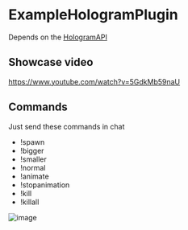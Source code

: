 # ExampleHologramPlugin
Depends on the [HologramAPI](https://github.com/MaximFiedler/HologramAPI)

## Showcase video
https://www.youtube.com/watch?v=5GdkMb59naU

## Commands
Just send these commands in chat
- !spawn
- !bigger
- !smaller
- !normal
- !animate
- !stopanimation
- !kill
- !killall

![image](https://github.com/MaximFiedler/ExampleHologramPlugin/assets/114857048/a7c8336c-4508-41a7-8036-16fcebc6d6e1)
